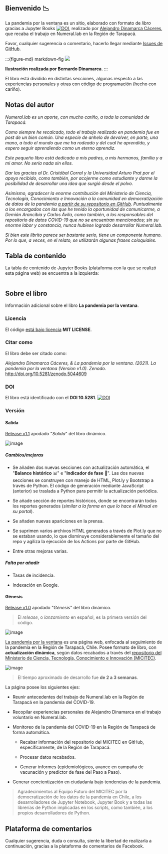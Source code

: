 ## Bienvenido 📉

La pandemia por la ventana es un sitio, elaborado con formato de *libro* gracias a Jupyter Books [![DOI](https://zenodo.org/badge/DOI/10.5281/zenodo.4539666.svg)](https://doi.org/10.5281/zenodo.4539666), realizado por [Alejandro Dinamarca Cáceres](https://www.linkedin.com/in/alejandrodinamarca/), que recaba el trabajo en Numeral.lab en la Región de Tarapacá.

Favor, cualquier sugerencia o comentario, hacerlo llegar mediante [Issues de GitHub](https://github.com/pandemiaventana/pandemiaventana/issues/new).

:::{figure-md} markdown-fig
<img src="../../img/page/2_cover.png">

**Ilustración realizada por Bernardo Dinamarca**.
:::

El libro está dividido en distintas secciones, algunas respecto a las experiencias personales y otras con código de programación (hecho con cariño).

## Notas del autor

*Numeral.lab es un aporte, con mucho cariño, a toda la comunidad de Tarapacá.*

*Como siempre he recalcado, todo el trabajo realizado en pandemia fue en post de un bien común. Una especie de anhelo de devolver, en parte, una mano, a todo el mundo que me ha rodeado y del cual he aprendido, y espero seguir aprendiendo como un eterno aprendiz.*

*Este pequeño libro está dedicado a mis padres, a mis hermanos, familia y a mi amor. No sería nada sin ellos.*

*Dar las gracias al Dr. Cristóbal Corral y la Universidad Arturo Prat por el apoyo recibido, como también, por acojerme como estudiante y darme la posibilidad de desarrollar una idea que surgió desde el polvo.*

*Asimismo, agradecer la enorme contribución del Ministerio de Ciencia, Tecnología, Conocimiento e Innovación a la comunidad en democratización de datos de la pandemia [a partir de su repositorio en GitHub](https://github.com/MinCiencia/Datos-COVID19). Puntualmente a los encargados con las que he tenido la oportunidad de comunicarme, a Demián Arancibia y Carlos Ávila, como también, a los responsables del repositorio de datos COVID-19 que no se encuentran mencionados; sin su enorme labor y constancia, nunca hubiese logrado desarrollar Numeral.lab.*

*Si bien este librito parece ser bastante serio, tiene un componente humano. Por lo que, a veces, en el relato, se utilizarán algunas frases coloquiales.*

## Tabla de contenido

La tabla de contenido de Jupyter Books (plataforma con la que se realizó esta página web) se encuentra a la izquierda:

```{tableofcontents}
```

## Sobre el libro

Información adicional sobre el libro **La pandemia por la ventana**.

### Licencia

El código [está bajo licencia](https://github.com/pandemiaventana/pandemiaventana/blob/main/LICENSE.md) **MIT LICENSE**.

### Citar como

El libro debe ser citado como:

*Alejandro Dinamarca Cáceres, & La pandemia por la ventana. (2021). La pandemia por la ventana (Version v1.0). Zenodo.* http://doi.org/10.5281/zenodo.5044609

### DOI

El libro está identificado con el **DOI 10.5281**. [![DOI](https://zenodo.org/badge/DOI/10.5281/zenodo.5044609.svg)](https://doi.org/10.5281/zenodo.5044609)

### Versión

#### Salida

[Release v1.1](https://github.com/pandemiaventana/pandemiaventana/releases/tag/v1.1) apodado "*Salida*" del libro dinámico. 

![image](https://user-images.githubusercontent.com/86389753/124312780-e2d48a80-db3d-11eb-9e99-90597e25d7bd.png)

##### Cambios/mejoras

* Se añaden dos nuevas secciones con actualización automática, el "**Balance histórico** 📊" e "**Indicador de fase** 📆". Las dos nuevas secciones se construyen con manejo de HTML, Plot.ly y Bootstrap a través de Python. El código de generación mediante JavaScript (anterior) se traslada a Python para permitir la actualización periódica.

* Se añade sección de reportes históricos, donde se encontrarán todos los reportes generados (*similar a la forma en que lo hace el Minsal en su portal*).

* Se añaden nuevas apariciones en la prensa.

* Se suprimen varios archivos HTML generados a través de Plot.ly que no se estaban usando, lo que disminuye considerablemente el tamaño del repo y agiliza la ejecución de los Actions por parte de GitHub.

* Entre otras mejoras varias.

##### Falta por añadir

* Tasas de incidencia.

* Indexación en Google.

#### Génesis

[Release v1.0](https://github.com/pandemiaventana/pandemiaventana/releases/tag/v1.0) apodado "*Génesis*" del libro dinámico. 

> El *release*, o *lanzamiento* en español, es la primera versión del código.

![image](https://user-images.githubusercontent.com/63689583/123892754-2c985780-d929-11eb-85e1-a0681a3eb387.png)

[La pandemia por la ventana](https://pandemiaventana.github.io/pandemiaventana/) es una página web, enfocada al seguimiento de la pandemia en la Región de Tarapacá, Chile. Posee formato de libro, con **actualización dinámica**, según datos recabados a través del [repositorio del Ministerio de Ciencia, Tecnología, Conocimiento e Innovación (MICITEC)](https://github.com/MinCiencia/Datos-COVID19/). 

![image](https://user-images.githubusercontent.com/63689583/123894565-60c14780-d92c-11eb-8f86-c76ac1647fda.png)

> El tiempo aproximado de desarrollo fue **de 2 a 3 semanas**.

La página posee los siguientes ejes:

* Reunir antecedentes del trabajo de Numeral.lab en la Región de Tarapacá en la pandemia del COVID-19.

* Recopilar experiencias personales de Alejandro Dinamarca en el trabajo voluntario en Numeral.lab.

* Monitoreo de la pandemia del COVID-19 en la Región de Tarapacá de forma automática.

    - Recabar información del repositorio del MICITEC en GitHub, específicamente, de la Región de Tarapacá.

    - Procesar datos recabados.

    - Generar informes (epidemiológicos, avance en campaña de vacunación y predictor de fase del Paso a Paso).

* Generar concientización en ciudadanía bajo tendencias de la pandemia.

> Agradecimientos al Equipo Futuro del MICITEC por la democratización de los datos de la pandemia en Chile, a los desarrolladores de Jupyter Notebook, Jupyter Book y a todas las librerías de Python implicadas en los scripts, como también, a los propios desarrolladores de Python.

## Plataforma de comentarios

Cualquier sugerencia, duda o consulta, siente la libertad de realizarla a continuación, gracias a la plataforma de comentarios de Facebook.

<div id="fb-root"></div>
<script async defer crossorigin="anonymous" src="https://connect.facebook.net/es_LA/sdk.js#xfbml=1&version=v11.0&appId=622897735241867&autoLogAppEvents=1" nonce="WWXzJVWK"></script>

<div class="fb-comments" data-href="https://pandemiaventana.github.io/pandemiaventana" data-width="100%" data-numposts="10"></div>